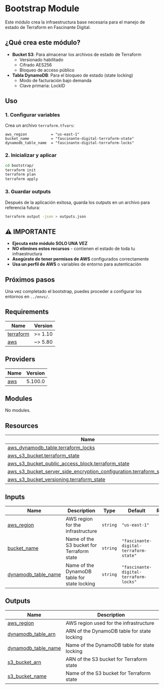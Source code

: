 # Bootstrap Module

Este módulo crea la infraestructura base necesaria para el manejo de estado de Terraform en Fascinante Digital.

## ¿Qué crea este módulo?

- **Bucket S3**: Para almacenar los archivos de estado de Terraform
  - Versionado habilitado
  - Cifrado AES256
  - Bloqueo de acceso público
- **Tabla DynamoDB**: Para el bloqueo de estado (state locking)
  - Modo de facturación bajo demanda
  - Clave primaria: LockID

## Uso

### 1. Configurar variables

Crea un archivo `terraform.tfvars`:

```hcl
aws_region           = "us-east-1"
bucket_name          = "fascinante-digital-terraform-state"
dynamodb_table_name  = "fascinante-digital-terraform-locks"
```

### 2. Inicializar y aplicar

```bash
cd bootstrap/
terraform init
terraform plan
terraform apply
```

### 3. Guardar outputs

Después de la aplicación exitosa, guarda los outputs en un archivo para referencia futura:

```bash
terraform output -json > outputs.json
```

## ⚠️ IMPORTANTE

- **Ejecuta este módulo SOLO UNA VEZ**
- **NO elimines estos recursos** - contienen el estado de toda tu infraestructura
- **Asegúrate de tener permisos de AWS** configurados correctamente
- **Usa un perfil de AWS** o variables de entorno para autenticación

## Próximos pasos

Una vez completado el bootstrap, puedes proceder a configurar los entornos en `../envs/`.

<!-- BEGIN_TF_DOCS -->
## Requirements

| Name | Version |
|------|---------|
| <a name="requirement_terraform"></a> [terraform](#requirement\_terraform) | >= 1.10 |
| <a name="requirement_aws"></a> [aws](#requirement\_aws) | ~> 5.80 |

## Providers

| Name | Version |
|------|---------|
| <a name="provider_aws"></a> [aws](#provider\_aws) | 5.100.0 |

## Modules

No modules.

## Resources

| Name | Type |
|------|------|
| [aws_dynamodb_table.terraform_locks](https://registry.terraform.io/providers/hashicorp/aws/latest/docs/resources/dynamodb_table) | resource |
| [aws_s3_bucket.terraform_state](https://registry.terraform.io/providers/hashicorp/aws/latest/docs/resources/s3_bucket) | resource |
| [aws_s3_bucket_public_access_block.terraform_state](https://registry.terraform.io/providers/hashicorp/aws/latest/docs/resources/s3_bucket_public_access_block) | resource |
| [aws_s3_bucket_server_side_encryption_configuration.terraform_state](https://registry.terraform.io/providers/hashicorp/aws/latest/docs/resources/s3_bucket_server_side_encryption_configuration) | resource |
| [aws_s3_bucket_versioning.terraform_state](https://registry.terraform.io/providers/hashicorp/aws/latest/docs/resources/s3_bucket_versioning) | resource |

## Inputs

| Name | Description | Type | Default | Required |
|------|-------------|------|---------|:--------:|
| <a name="input_aws_region"></a> [aws\_region](#input\_aws\_region) | AWS region for the infrastructure | `string` | `"us-east-1"` | no |
| <a name="input_bucket_name"></a> [bucket\_name](#input\_bucket\_name) | Name of the S3 bucket for Terraform state | `string` | `"fascinante-digital-terraform-state"` | no |
| <a name="input_dynamodb_table_name"></a> [dynamodb\_table\_name](#input\_dynamodb\_table\_name) | Name of the DynamoDB table for state locking | `string` | `"fascinante-digital-terraform-locks"` | no |

## Outputs

| Name | Description |
|------|-------------|
| <a name="output_aws_region"></a> [aws\_region](#output\_aws\_region) | AWS region used for the infrastructure |
| <a name="output_dynamodb_table_arn"></a> [dynamodb\_table\_arn](#output\_dynamodb\_table\_arn) | ARN of the DynamoDB table for state locking |
| <a name="output_dynamodb_table_name"></a> [dynamodb\_table\_name](#output\_dynamodb\_table\_name) | Name of the DynamoDB table for state locking |
| <a name="output_s3_bucket_arn"></a> [s3\_bucket\_arn](#output\_s3\_bucket\_arn) | ARN of the S3 bucket for Terraform state |
| <a name="output_s3_bucket_name"></a> [s3\_bucket\_name](#output\_s3\_bucket\_name) | Name of the S3 bucket for Terraform state |
<!-- END_TF_DOCS -->

